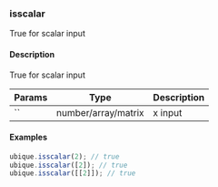 ### isscalar
True for scalar input


#### Description

True for scalar input


|Params|Type|Description
|---------|----|-----------
|`` | number/array/matrix | x input


#### Examples

```js
ubique.isscalar(2); // true
ubique.isscalar([2]); // true
ubique.isscalar([[2]]); // true
```


